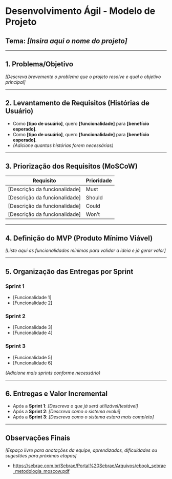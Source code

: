 # Desenvolvimento Ágil - Modelo de Projeto

## Tema: *[Insira aqui o nome do projeto]*

---

## 1. Problema/Objetivo

*[Descreva brevemente o problema que o projeto resolve e qual o objetivo principal]*

---

## 2. Levantamento de Requisitos (Histórias de Usuário)

- Como **[tipo de usuário]**, quero **[funcionalidade]** para **[benefício esperado]**.
- Como **[tipo de usuário]**, quero **[funcionalidade]** para **[benefício esperado]**.
- *(Adicione quantas histórias forem necessárias)*

---

## 3. Priorização dos Requisitos (MoSCoW)

| Requisito                                   | Prioridade |
|---------------------------------------------|------------|
| [Descrição da funcionalidade]               | Must       |
| [Descrição da funcionalidade]               | Should     |
| [Descrição da funcionalidade]               | Could      |
| [Descrição da funcionalidade]               | Won’t      |

---

## 4. Definição do MVP (Produto Mínimo Viável)

*[Liste aqui as funcionalidades mínimas para validar a ideia e já gerar valor]*

---

## 5. Organização das Entregas por Sprint

### Sprint 1
- [Funcionalidade 1]
- [Funcionalidade 2]

### Sprint 2
- [Funcionalidade 3]
- [Funcionalidade 4]

### Sprint 3
- [Funcionalidade 5]
- [Funcionalidade 6]

*(Adicione mais sprints conforme necessário)*

---

## 6. Entregas e Valor Incremental

- Após a **Sprint 1**: *[Descreva o que já será utilizável/testável]*
- Após a **Sprint 2**: *[Descreva como o sistema evolui]*
- Após a **Sprint 3**: *[Descreva como o sistema estará mais completo]*

---

## Observações Finais

*[Espaço livre para anotações da equipe, aprendizados, dificuldades ou sugestões para próximas etapas]*
- https://sebrae.com.br/Sebrae/Portal%20Sebrae/Arquivos/ebook_sebrae_metodologia_moscow.pdf
